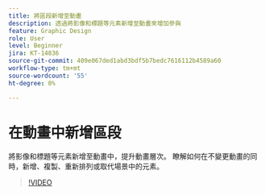 ```yaml
---
title: 將區段新增至動畫
description: 透過將影像和標題等元素新增至動畫來增加參與
feature: Graphic Design
role: User
level: Beginner
jira: KT-14836
source-git-commit: 409e067ded1abd3bdf5b7bedc7616112b4589a60
workflow-type: tm+mt
source-wordcount: '55'
ht-degree: 0%

---
```


# 在動畫中新增區段

將影像和標題等元素新增至動畫中，提升動畫層次。 瞭解如何在不變更動畫的同時，新增、複製、重新排列或取代場景中的元素。

>[!VIDEO](https://video.tv.adobe.com/v/3426982?quality=12&learn=on&hidetitle=true)
